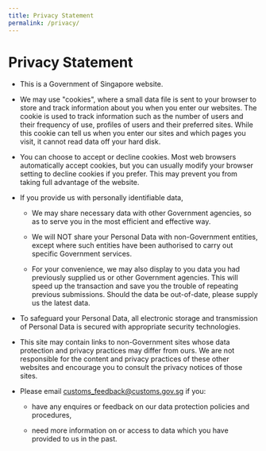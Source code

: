 ```yaml
---
title: Privacy Statement
permalink: /privacy/
---
```


# Privacy Statement

  - This is a Government of Singapore website.

  - We may use "cookies", where a small data file is sent to your browser to store and track information about you when you enter our websites. The cookie is used to track information such as the number of users and their frequency of use, profiles of users and their preferred sites. While this cookie can tell us when you enter our sites and which pages you visit, it cannot read data off your hard disk.

  - You can choose to accept or decline cookies. Most web browsers automatically accept cookies, but you can usually modify your browser setting to decline cookies if you prefer. This may prevent you from taking full advantage of the website.

  - If you provide us with personally identifiable data,

      - We may share necessary data with other Government agencies, so as to serve you in the most efficient and effective way.

      - We will NOT share your Personal Data with non-Government entities, except where such entities have been authorised to carry out specific Government services.

      - For your convenience, we may also display to you data you had previously supplied us or other Government agencies. This will speed up the transaction and save you the trouble of repeating previous submissions. Should the data be out-of-date, please supply us the latest data.

  - To safeguard your Personal Data, all electronic storage and transmission of Personal Data is secured with appropriate security technologies.

  - This site may contain links to non-Government sites whose data protection and privacy practices may differ from ours. We are not responsible for the content and privacy practices of these other websites and encourage you to consult the privacy notices of those sites.

  - Please email customs_feedback@customs.gov.sg if you:

    - have any enquires or feedback on our data protection policies and procedures,

    - need more information on or access to data which you have provided to us in the past.
